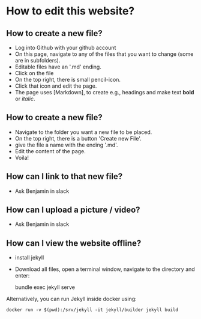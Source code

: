 # How to edit this website?

## How to create a new file?
* Log into Github with your github account
* On this page, navigate to any of the files that you want to change (some are in subfolders).
* Editable files have an '.md' ending.
* Click on the file
* On the top right, there is small pencil-icon.
* Click that icon and edit the page.
* The page uses [Markdown], to create e.g., headings and make text __bold__ or _italic_.


## How to create a new file?
* Navigate to the folder you want a new file to be placed.
* On the top right, there is a button 'Create new File'.
* give the file a name with the ending '.md'.
* Edit the content of the page.
* Voila!

## How can I link to that new file?
* Ask Benjamin in slack

## How can I upload a picture / video?
* Ask Benjamin in slack

## How can I view the website offline?

* install jekyll
* Download all files, open a terminal window, navigate to the directory and enter:

     bundle exec jekyll serve


Alternatively, you can run Jekyll inside docker using:

    docker run -v $(pwd):/srv/jekyll -it jekyll/builder jekyll build
